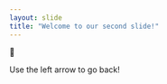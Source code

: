 ```yaml
---
layout: slide
title: "Welcome to our second slide!"
---
```

:smiling_face_with_three_hearts:

Use the left arrow to go back!
